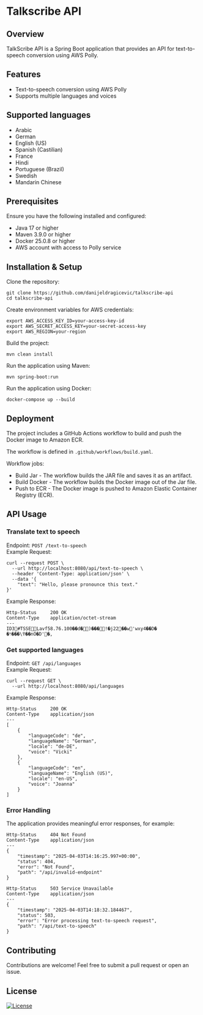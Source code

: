 # Talkscribe API
## Overview
TalkScribe API is a Spring Boot application that provides an API for text-to-speech conversion using AWS Polly.

## Features
- Text-to-speech conversion using AWS Polly
- Supports multiple languages and voices

## Supported languages
- Arabic
- German
- English (US)
- Spanish (Castilian)
- France
- Hindi
- Portuguese (Brazil)
- Swedish
- Mandarin Chinese

## Prerequisites
Ensure you have the following installed and configured:
- Java 17 or higher
- Maven 3.9.0 or higher
- Docker 25.0.8 or higher
- AWS account with access to Polly service

## Installation & Setup
Clone the repository:
```commandline
git clone https://github.com/danijeldragicevic/talkscribe-api
cd talkscribe-api
```
Create environment variables for AWS credentials:
```commandline
export AWS_ACCESS_KEY_ID=your-access-key-id
export AWS_SECRET_ACCESS_KEY=your-secret-access-key
export AWS_REGION=your-region
```
Build the project:
```commandline
mvn clean install
```
Run the application using Maven:
```commandline
mvn spring-boot:run
```
Run the application using Docker:
```commandline
docker-compose up --build
```
## Deployment
The project includes a GitHub Actions workflow to build and push the Docker image to Amazon ECR. <p> 
The workflow is defined in `.github/workflows/build.yaml`.

Workflow jobs:
- Build Jar - The workflow builds the JAR file and saves it as an artifact.
- Build Docker  - The workflow builds the Docker image out of the Jar file.
- Push to ECR - The Docker image is pushed to Amazon Elastic Container Registry (ECR).

## API Usage
### Translate text to speech
Endpoint: `POST /text-to-speech` <br>
Example Request:    
```commandline
curl --request POST \
  --url http://localhost:8080/api/text-to-speech \
  --header 'Content-Type: application/json' \
  --data '{
	"text": "Hello, please pronounce this text."
}'
```
Example Response:
```commandline
Http-Status     200 OK
Content-Type    application/octet-stream
---
ID3#TSSELavf58.76.100��d�)���!�j22��w'wxy4��D�	�߉\���ר��nO�D'�,
```
### Get supported languages
Endpoint: `GET /api/languages` <br>
Example Request:
```commandline
curl --request GET \
  --url http://localhost:8080/api/languages
```
Example Response:
```commandline
Http-Status     200 OK
Content-Type    application/json
---
[
    {
        "languageCode": "de",
        "languageName": "German",
        "locale": "de-DE",
        "voice": "Vicki"
    },
    {
        "languageCode": "en",
        "languageName": "English (US)",
        "locale": "en-US",
        "voice": "Joanna"
    }
]
```
### Error Handling
The application provides meaningful error responses, for example:
```commandline
Http-Status     404 Not Found
Content-Type    application/json
---
{
    "timestamp": "2025-04-03T14:16:25.997+00:00",
    "status": 404,
    "error": "Not Found",
    "path": "/api/invalid-endpoint"
}
```
```commandline
Http-Status     503 Service Unavailable
Content-Type    application/json
---
{
    "timestamp": "2025-04-03T14:18:32.184467",
    "status": 503,
    "error": "Error processing text-to-speech request",
    "path": "/api/text-to-speech"
}
```
## Contributing
Contributions are welcome! Feel free to submit a pull request or open an issue.

## License
[![License](https://img.shields.io/badge/License-Apache_2.0-blue.svg)](https://opensource.org/licenses/Apache-2.0)
